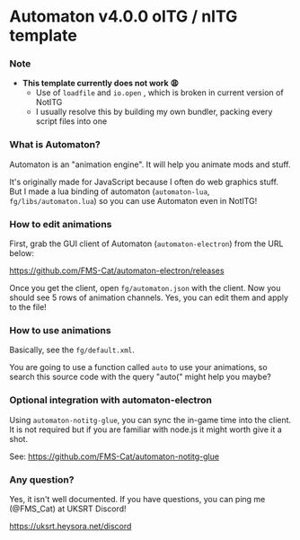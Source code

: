 # Automaton v4.0.0 oITG / nITG template

### Note

- **This template currently does not work 😩**
  - Use of `loadfile` and `io.open` , which is broken in current version of NotITG
  - I usually resolve this by building my own bundler, packing every script files into one

### What is Automaton?

Automaton is an "animation engine".
It will help you animate mods and stuff.

It's originally made for JavaScript because I often do web graphics stuff.
But I made a lua binding of automaton (`automaton-lua`, `fg/libs/automaton.lua`)
so you can use Automaton even in NotITG!

### How to edit animations

First, grab the GUI client of Automaton (`automaton-electron`) from the URL below:

https://github.com/FMS-Cat/automaton-electron/releases

Once you get the client, open `fg/automaton.json` with the client.
Now you should see 5 rows of animation channels. Yes, you can edit them and apply to the file!

### How to use animations

Basically, see the `fg/default.xml`.

You are going to use a function called `auto` to use your animations,
so search this source code with the query "auto(" might help you maybe?

### Optional integration with automaton-electron

Using `automaton-notitg-glue`, you can sync the in-game time into the client.
It is not required but if you are familiar with node.js it might worth give it a shot.

See: https://github.com/FMS-Cat/automaton-notitg-glue

### Any question?

Yes, it isn't well documented.
If you have questions, you can ping me (@FMS_Cat) at UKSRT Discord!

https://uksrt.heysora.net/discord
